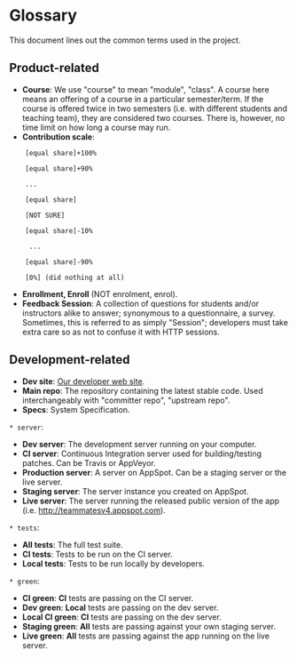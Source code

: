 # Glossary

This document lines out the common terms used in the project.

## Product-related

+ **Course**: We use "course" to mean "module", "class". A course here means an offering of a course in a particular semester/term. If the course is offered twice in two semesters (i.e. with different students and teaching team), they are considered two courses. There is, however, no time limit on how long a course may run.
+ **Contribution scale**:
```
    [equal share]+100%

    [equal share]+90%

    ...

    [equal share]

    [NOT SURE]

    [equal share]-10%

     ...

    [equal share]-90%

    [0%] (did nothing at all)
```
+ **Enrollment, Enroll** (NOT enrolment, enrol).
+ **Feedback Session**: A collection of questions for students and/or instructors alike to answer; synonymous to a questionnaire, a survey.<br>
  Sometimes, this is referred to as simply "Session"; developers must take extra care so as not to confuse it with HTTP sessions.

## Development-related

+ **Dev site**: [Our developer web site](https://github.com/TEAMMATES/teammates).
+ **Main repo**: The repository containing the latest stable code. Used interchangeably with "committer repo", "upstream repo".
+ **Specs**: System Specification.

`* server`:

+ **Dev server**: The development server running on your computer.
+ **CI server**: Continuous Integration server used for building/testing patches. Can be Travis or AppVeyor.
+ **Production server**: A server on AppSpot. Can be a staging server or the live server.
+ **Staging server**: The server instance you created on AppSpot.
+ **Live server**: The server running the released public version of the app (i.e. http://teammatesv4.appspot.com).

`* tests`:

+ **All tests**: The full test suite.
+ **CI tests**: Tests to be run on the CI server.
+ **Local tests**: Tests to be run locally by developers.

`* green`:

+ **CI green**: **CI** tests are passing on the CI server.
+ **Dev green**: **Local** tests are passing on the dev server.
+ **Local CI green**: **CI** tests are passing on the dev server.
+ **Staging green**: **All** tests are passing against your own staging server.
+ **Live green**: **All** tests are passing against the app running on the live server.
